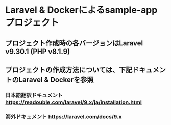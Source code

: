 # Laravel & Dockerによるsample-appプロジェクト
## プロジェクト作成時の各バージョンはLaravel v9.30.1 (PHP v8.1.9)
## プロジェクトの作成方法については、下記ドキュメントのLaravel & Dockerを参照
### 日本語翻訳ドキュメント https://readouble.com/laravel/9.x/ja/installation.html
### 海外ドキュメント https://laravel.com/docs/9.x
